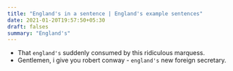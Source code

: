 ```yaml
---
title: "England's in a sentence | England's example sentences"
date: 2021-01-20T19:57:50+05:30
draft: falses
summary: "England's"
---
```

- That `england's` suddenly consumed by this ridiculous marquess.
- Gentlemen, i give you robert conway - `england's` new foreign secretary.
                 
